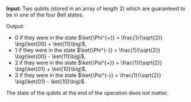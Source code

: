 **Input:** Two qubits (stored in an array of length 2) which are guaranteed to be in one of the four Bell states.

Output:
* 0 if they were in the state $\ket{\Phi^{+}} = \frac{1}{\sqrt{2}} \big(\ket{00} + \ket{11}\big)$,
* 1 if they were in the state $\ket{\Phi^{-}} = \frac{1}{\sqrt{2}} \big(\ket{00} - \ket{11}\big)$,
* 2 if they were in the state $\ket{\Psi^{+}} = \frac{1}{\sqrt{2}} \big(\ket{01} + \ket{10}\big)$,
* 3 if they were in the state $\ket{\Psi^{-}} = \frac{1}{\sqrt{2}} \big(\ket{01} - \ket{10}\big)$.
  
The state of the qubits at the end of the operation does not matter.
